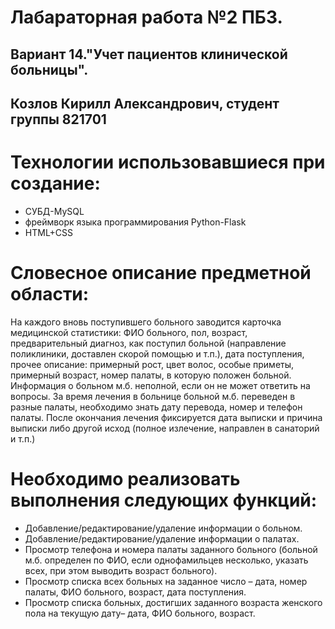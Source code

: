 # Лабараторная работа №2 ПБЗ.
## Вариант 14."Учет пациентов клинической больницы".
## Козлов Кирилл Александрович, студент группы 821701
# Технологии использовавшиеся при создание: #
- СУБД-MySQL 
- фреймворк языка программирования Python-Flask
- HTML+CSS


# Словесное описание предметной области: #
На каждого вновь поступившего больного заводится карточка медицинской статистики: ФИО больного, пол, возраст, предварительный диагноз, как поступил больной (направление поликлиники, доставлен скорой помощью и т.п.), дата поступления, прочее описание: примерный рост, цвет волос, особые приметы, примерный возраст, номер палаты, в которую положен больной. Информация о больном м.б. неполной, если он не может ответить на вопросы. За время лечения в больнице больной м.б. переведен в разные палаты, необходимо знать дату перевода, номер и телефон палаты. После окончания лечения фиксируется дата выписки и причина выписки либо другой исход (полное излечение, направлен в санаторий и т.п.)


# Необходимо реализовать выполнения следующих функций: #
- Добавление/редактирование/удаление информации о больном.
- Добавление/редактирование/удаление информации о палатах.
- Просмотр телефона и номера палаты заданного больного (больной м.б. определен по ФИО, если однофамильцев несколько, указать всех, при этом выводить возраст больного).
- Просмотр списка всех больных на заданное число – дата, номер палаты, ФИО больного, возраст, дата поступления.
- Просмотр списка больных, достигших заданного возраста женского пола на текущую дату– дата, ФИО больного, возраст.
